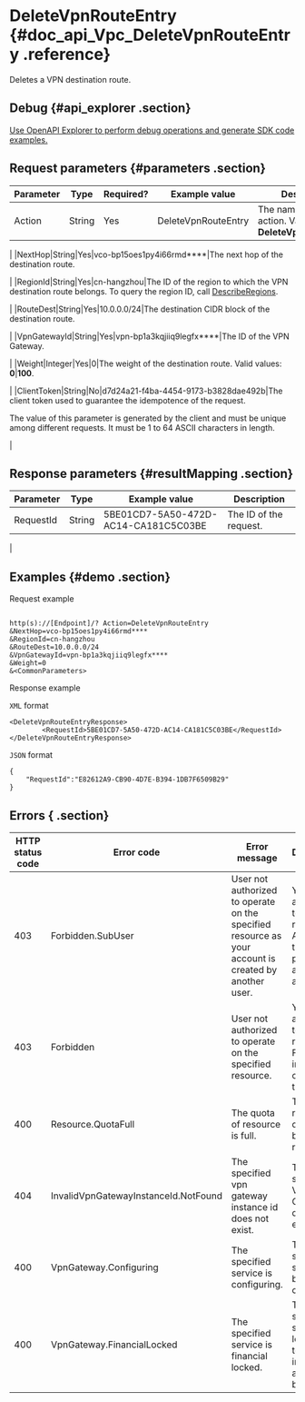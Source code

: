 # DeleteVpnRouteEntry {#doc_api_Vpc_DeleteVpnRouteEntry .reference}

Deletes a VPN destination route.

## Debug {#api_explorer .section}

[Use OpenAPI Explorer to perform debug operations and generate SDK code examples.](https://api.aliyun.com/#product=Vpc&api=DeleteVpnRouteEntry&type=RPC&version=2016-04-28)

## Request parameters {#parameters .section}

|Parameter|Type|Required?|Example value|Description|
|---------|----|---------|-------------|-----------|
|Action|String|Yes|DeleteVpnRouteEntry|The name of this action. Value: **DeleteVpnRouteEntry**.

 |
|NextHop|String|Yes|vco-bp15oes1py4i66rmd\*\*\*\*|The next hop of the destination route.

 |
|RegionId|String|Yes|cn-hangzhou|The ID of the region to which the VPN destination route belongs. To query the region ID, call [DescribeRegions](~~36063~~).

 |
|RouteDest|String|Yes|10.0.0.0/24|The destination CIDR block of the destination route.

 |
|VpnGatewayId|String|Yes|vpn-bp1a3kqjiiq9legfx\*\*\*\*|The ID of the VPN Gateway.

 |
|Weight|Integer|Yes|0|The weight of the destination route. Valid values: **0**|**100**.

 |
|ClientToken|String|No|d7d24a21-f4ba-4454-9173-b3828dae492b|The client token used to guarantee the idempotence of the request.

 The value of this parameter is generated by the client and must be unique among different requests. It must be 1 to 64 ASCII characters in length.

 |

## Response parameters {#resultMapping .section}

|Parameter|Type|Example value|Description|
|---------|----|-------------|-----------|
|RequestId|String|5BE01CD7-5A50-472D-AC14-CA181C5C03BE|The ID of the request.

 |

## Examples {#demo .section}

Request example

``` {#request_demo}

http(s)://[Endpoint]/? Action=DeleteVpnRouteEntry
&NextHop=vco-bp15oes1py4i66rmd****
&RegionId=cn-hangzhou	
&RouteDest=10.0.0.0/24	
&VpnGatewayId=vpn-bp1a3kqjiiq9legfx****
&Weight=0
&<CommonParameters>

```

Response example

`XML` format

``` {#xml_return_success_demo}
<DeleteVpnRouteEntryResponse>
        <RequestId>5BE01CD7-5A50-472D-AC14-CA181C5C03BE</RequestId>
</DeleteVpnRouteEntryResponse>
```

`JSON` format

``` {#json_return_success_demo}
{
	"RequestId":"E82612A9-CB90-4D7E-B394-1DB7F6509B29"
}
```

## Errors { .section}

|HTTP status code|Error code|Error message|Description|
|----------------|----------|-------------|-----------|
|403|Forbidden.SubUser|User not authorized to operate on the specified resource as your account is created by another user.|You are not authorized to use this resource. Apply for the permission and try again later.|
|403|Forbidden|User not authorized to operate on the specified resource.|You are not authorized to use this resource. For more information, open a ticket.|
|400|Resource.QuotaFull|The quota of resource is full.|The resource quota has been reached.|
|404|InvalidVpnGatewayInstanceId.NotFound|The specified vpn gateway instance id does not exist.|The specified VPN Gateway does not exist.|
|400|VpnGateway.Configuring|The specified service is configuring.|The specified service is being configured.|
|400|VpnGateway.FinancialLocked|The specified service is financial locked.|The specified service is locked due to insufficient account balance.|

